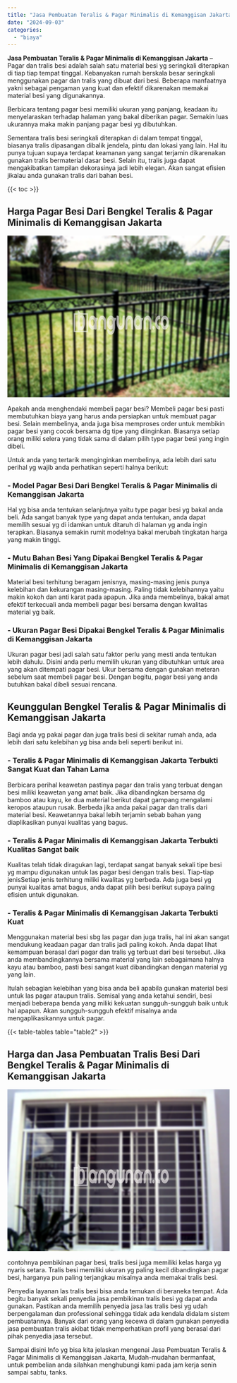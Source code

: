 ```yaml
---
title: "Jasa Pembuatan Teralis & Pagar Minimalis di Kemanggisan Jakarta"
date: "2024-09-03"
categories: 
  - "biaya"
---
```


**Jasa Pembuatan Teralis & Pagar Minimalis di Kemanggisan Jakarta** – Pagar dan tralis besi adalah salah satu material besi yg seringkali diterapkan di tiap tiap tempat tinggal. Kebanyakan rumah berskala besar seringkali menggunakan pagar dan tralis yang dibuat dari besi. Beberapa manfaatnya yakni sebagai pengaman yang kuat dan efektif dikarenakan memakai material besi yang digunakannya.

Berbicara tentang pagar besi memiliki ukuran yang panjang, keadaan itu menyelaraskan terhadap halaman yang bakal diberikan pagar. Semakin luas ukurannya maka makin panjang pagar besi yg dibutuhkan.

Sementara tralis besi seringkali diterapkan di dalam tempat tinggal, biasanya tralis dipasangan dibalik jendela, pintu dan lokasi yang lain. Hal itu punya tujuan supaya terdapat keamanan yang sangat terjamin dikarenakan gunakan tralis bermaterial dasar besi. Selain itu, tralis juga dapat mengakibatkan tampilan dekorasinya jadi lebih elegan. Akan sangat efisien jikalau anda gunakan tralis dari bahan besi.

{{< toc >}}

## Harga Pagar Besi Dari Bengkel Teralis & Pagar Minimalis di Kemanggisan Jakarta

![Jasa Pembuatan Teralis & Pagar Minimalis di Kemanggisan Jakarta](/images/pagar-minimalis-murah-27.png)

Apakah anda menghendaki membeli pagar besi? Membeli pagar besi pasti membutuhkan biaya yang harus anda persiapkan untuk membuat pagar besi. Selain membelinya, anda juga bisa memproses order untuk membikin pagar besi yang cocok bersama dg tipe yang diinginkan. Biasanya setiap orang miliki selera yang tidak sama di dalam pilih type pagar besi yang ingin dibeli.

Untuk anda yang tertarik menginginkan membelinya, ada lebih dari satu perihal yg wajib anda perhatikan seperti halnya berikut:
### \- Model Pagar Besi Dari Bengkel Teralis & Pagar Minimalis di Kemanggisan Jakarta

Hal yg bisa anda tentukan selanjutnya yaitu type pagar besi yg bakal anda beli. Ada sangat banyak type yang dapat anda tentukan, anda dapat memilih sesuai yg di idamkan untuk ditaruh di halaman yg anda ingin terapkan. Biasanya semakin rumit modelnya bakal merubah tingkatan harga yang makin tinggi.

### \- Mutu Bahan Besi Yang Dipakai Bengkel Teralis & Pagar Minimalis di Kemanggisan Jakarta

Material besi terhitung beragam jenisnya, masing-masing jenis punya kelebihan dan kekurangan masing-masing. Paling tidak kelebihannya yaitu makin kokoh dan anti karat pada apapun. Jika anda membelinya, bakal amat efektif terkecuali anda membeli pagar besi bersama dengan kwalitas material yg baik.

### \- Ukuran Pagar Besi Dipakai Bengkel Teralis & Pagar Minimalis di Kemanggisan Jakarta

Ukuran pagar besi jadi salah satu faktor perlu yang mesti anda tentukan lebih dahulu. Disini anda perlu memilih ukuran yang dibutuhkan untuk area yang akan ditempati pagar besi. Ukur bersama dengan gunakan meteran sebelum saat membeli pagar besi. Dengan begitu, pagar besi yang anda butuhkan bakal dibeli sesuai rencana.

## Keunggulan Bengkel Teralis & Pagar Minimalis di Kemanggisan Jakarta

Bagi anda yg pakai pagar dan juga tralis besi di sekitar rumah anda, ada lebih dari satu kelebihan yg bisa anda beli seperti berikut ini.

### \- Teralis & Pagar Minimalis di Kemanggisan Jakarta Terbukti Sangat Kuat dan Tahan Lama

Berbicara perihal keawetan pastinya pagar dan tralis yang terbuat dengan besi miliki keawetan yang amat baik. Jika dibandingkan bersama dg bamboo atau kayu, ke dua material berikut dapat gampang mengalami keropos ataupun rusak. Berbeda jika anda pakai pagar dan tralis dari material besi. Keawetannya bakal lebih terjamin sebab bahan yang diaplikasikan punyai kualitas yang bagus.

### \- Teralis & Pagar Minimalis di Kemanggisan Jakarta Terbukti Kualitas Sangat baik

Kualitas telah tidak diragukan lagi, terdapat sangat banyak sekali tipe besi yg mampu digunakan untuk las pagar besi dengan tralis besi. Tiap-tiap jenisSetiap jenis terhitung miliki kwalitas yg berbeda. Ada juga besi yg punyai kualitas amat bagus, anda dapat pilih besi berikut supaya paling efisien untuk digunakan.

### \- Teralis & Pagar Minimalis di Kemanggisan Jakarta Terbukti Kuat

Menggunakan material besi sbg las pagar dan juga tralis, hal ini akan sangat mendukung keadaan pagar dan tralis jadi paling kokoh. Anda dapat lihat kemampuan berasal dari pagar dan tralis yg terbuat dari besi tersebut. Jika anda membandingkannya bersama material yang lain sebagaimana halnya kayu atau bamboo, pasti besi sangat kuat dibandingkan dengan material yg yang lain.

Itulah sebagian kelebihan yang bisa anda beli apabila gunakan material besi untuk las pagar ataupun tralis. Semisal yang anda ketahui sendiri, besi menjadi beberapa benda yang miliki kekuatan sungguh-sungguh baik untuk hal apapun. Akan sungguh-sungguh efektif misalnya anda mengaplikasikannya untuk pagar.

{{< table-tables table="table2" >}}

## Harga dan Jasa Pembuatan Tralis Besi Dari Bengkel Teralis & Pagar Minimalis di Kemanggisan Jakarta

![Jasa Pembuatan Teralis & Pagar Minimalis di Kemanggisan Jakarta](/images/teralis-minimalis-murah-10.png)

contohnya pembikinan pagar besi, tralis besi juga memiliki kelas harga yg nyaris setara. Tralis besi memiliki ukuran yg paling kecil dibandingkan pagar besi, harganya pun paling terjangkau misalnya anda memakai tralis besi.

Penyedia layanan las tralis besi bisa anda temukan di beraneka tempat. Ada begitu banyak sekali penyedia jasa pembikinan tralis besi yg dapat anda gunakan. Pastikan anda memilih penyedia jasa las tralis besi yg udah berpengalaman dan professional sehingga tidak ada kendala didalam sistem pembuatannya. Banyak dari orang yang kecewa di dalam gunakan penyedia jasa pembuatan tralis akibat tidak memperhatikan profil yang berasal dari pihak penyedia jasa tersebut.

Sampai disini Info yg bisa kita jelaskan mengenai Jasa Pembuatan Teralis & Pagar Minimalis di Kemanggisan Jakarta, Mudah-mudahan bermanfaat, untuk pembelian anda silahkan menghubungi kami pada jam kerja senin sampai sabtu, tanks.
